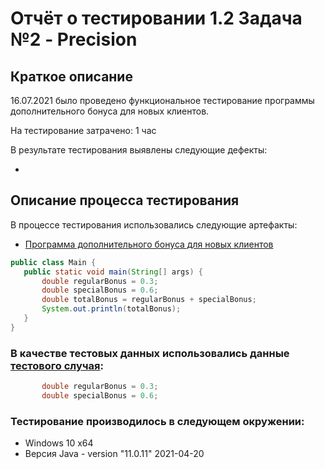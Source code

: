 # Отчёт о тестировании 1.2 Задача №2 - Precision

## Краткое описание

16.07.2021 было проведено функциональное тестирование программы дополнительного бонуса для новых клиентов.

На тестирование затрачено: 1 час

В результате тестирования выявлены следующие дефекты:
* []()

## Описание процесса тестирования

В процессе тестирования использовались следующие артефакты:
* [Программа дополнительного бонуса для новых клиентов](https://github.com/netology-code/javaqa-homeworks/tree/master/programming)
 ``` java
public class Main {
    public static void main(String[] args) {
        double regularBonus = 0.3;
        double specialBonus = 0.6;
        double totalBonus = regularBonus + specialBonus;
        System.out.println(totalBonus);
    }
}
``` 
### В качестве тестовых данных использовались данные [тестового случая](https://github.com/netology-code/javaqa-homeworks/tree/master/programming):
 ``` java
        double regularBonus = 0.3;
        double specialBonus = 0.6;
``` 


### Тестирование производилось в следующем окружении:
* Windows 10 x64
* Версия Java - version "11.0.11" 2021-04-20